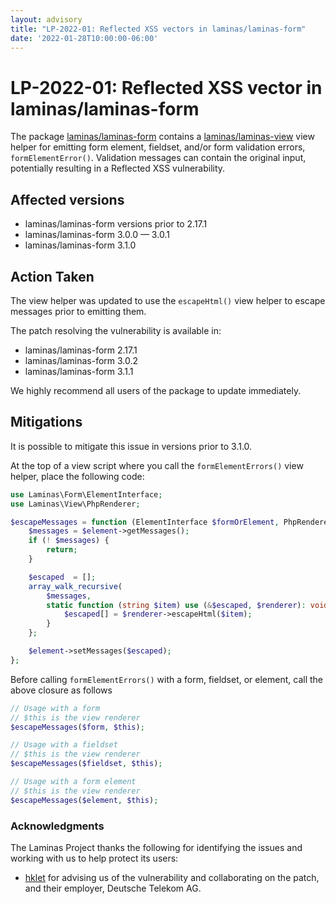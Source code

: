 ```yaml
---
layout: advisory
title: "LP-2022-01: Reflected XSS vectors in laminas/laminas-form"
date: '2022-01-28T10:00:00-06:00'
---
```


# LP-2022-01: Reflected XSS vector in laminas/laminas-form

The package [laminas/laminas-form](https://github.com/laminas/laminas-form) contains a [laminas/laminas-view](https://docs.laminas.dev/laminas-view/) view helper for emitting form element, fieldset, and/or form validation errors, `formElementError()`.
Validation messages can contain the original input, potentially resulting in a Reflected XSS vulnerability.

## Affected versions

- laminas/laminas-form versions prior to 2.17.1
- laminas/laminas-form 3.0.0 — 3.0.1
- laminas/laminas-form 3.1.0

## Action Taken

The view helper was updated to use the `escapeHtml()` view helper to escape messages prior to emitting them.

The patch resolving the vulnerability is available in:

- laminas/laminas-form 2.17.1
- laminas/laminas-form 3.0.2
- laminas/laminas-form 3.1.1

We highly recommend all users of the package to update immediately.

## Mitigations

It is possible to mitigate this issue in versions prior to 3.1.0.

At the top of a view script where you call the `formElementErrors()` view helper, place the following code:

```php
use Laminas\Form\ElementInterface;
use Laminas\View\PhpRenderer;

$escapeMessages = function (ElementInterface $formOrElement, PhpRenderer $renderer): void {
    $messages = $element->getMessages();
    if (! $messages) {
        return;
    }

    $escaped  = [];
    array_walk_recursive(
        $messages,
        static function (string $item) use (&$escaped, $renderer): void {
            $escaped[] = $renderer->escapeHtml($item);
        }
    };

    $element->setMessages($escaped);
};
```

Before calling `formElementErrors()` with a form, fieldset, or element, call the above closure as follows

```php
// Usage with a form
// $this is the view renderer
$escapeMessages($form, $this);

// Usage with a fieldset
// $this is the view renderer
$escapeMessages($fieldset, $this);

// Usage with a form element
// $this is the view renderer
$escapeMessages($element, $this);
```

### Acknowledgments

The Laminas Project thanks the following for identifying the issues and working with us to help protect its users:

- [hklet](https://github.com/hklet) for advising us of the vulnerability and collaborating on the patch, and their employer, Deutsche Telekom AG.
